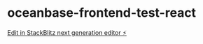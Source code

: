 # oceanbase-frontend-test-react

[Edit in StackBlitz next generation editor ⚡️](https://stackblitz.com/~/github.com/dengfuping/oceanbase-frontend-test-react)